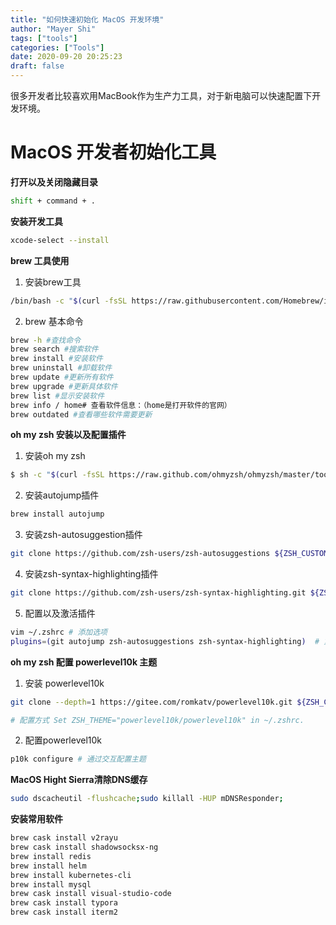 ```yaml
---
title: "如何快速初始化 MacOS 开发环境"
author: "Mayer Shi"
tags: ["tools"]
categories: ["Tools"]
date: 2020-09-20 20:25:23
draft: false
---
```


很多开发者比较喜欢用MacBook作为生产力工具，对于新电脑可以快速配置下开发环境。

<!--more-->

# MacOS 开发者初始化工具

**打开以及关闭隐藏目录**
```bash
shift + command + .
```
**安装开发工具**
```bash
xcode-select --install
```
**brew 工具使用**
1. 安装brew工具
```bash
/bin/bash -c "$(curl -fsSL https://raw.githubusercontent.com/Homebrew/install/master/install.sh)" 
```
2. brew 基本命令
```bash
brew -h #查找命令
brew search #搜索软件
brew install #安装软件
brew uninstall #卸载软件
brew update #更新所有软件
brew upgrade #更新具体软件
brew list #显示安装软件
brew info / home# 查看软件信息：（home是打开软件的官网）
brew outdated #查看哪些软件需要更新
```
**oh my zsh 安装以及配置插件**
1. 安装oh my zsh
```bash
$ sh -c "$(curl -fsSL https://raw.github.com/ohmyzsh/ohmyzsh/master/tools/install.sh)"
```
2. 安装autojump插件
```bash
brew install autojump
```
3. 安装zsh-autosuggestion插件
```bash
git clone https://github.com/zsh-users/zsh-autosuggestions ${ZSH_CUSTOM:-~/.oh-my-zsh/custom}/plugins/zsh-autosuggestions 
```
4. 安装zsh-syntax-highlighting插件
```bash
git clone https://github.com/zsh-users/zsh-syntax-highlighting.git ${ZSH_CUSTOM:-~/.oh-my-zsh/custom}/plugins/zsh-syntax-highlighting
```
5. 配置以及激活插件
```bash
vim ~/.zshrc # 添加选项
plugins=(git autojump zsh-autosuggestions zsh-syntax-highlighting)  # 重启控制台
```
**oh my zsh 配置 powerlevel10k 主题**
1. 安装 powerlevel10k
```bash
git clone --depth=1 https://gitee.com/romkatv/powerlevel10k.git ${ZSH_CUSTOM:-$HOME/.oh-my-zsh/custom}/themes/powerlevel10k

# 配置方式 Set ZSH_THEME="powerlevel10k/powerlevel10k" in ~/.zshrc.
```
2. 配置powerlevel10k
```bash
p10k configure # 通过交互配置主题
```

**MacOS Hight Sierra清除DNS缓存**
```bash
sudo dscacheutil -flushcache;sudo killall -HUP mDNSResponder;
```

**安装常用软件**
```bash
brew cask install v2rayu
brew cask install shadowsocksx-ng
brew install redis
brew install helm
brew install kubernetes-cli
brew install mysql
brew cask install visual-studio-code
brew cask install typora
brew cask install iterm2
```